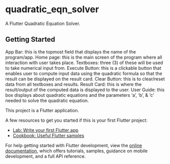 # quadratic_eqn_solver

A Flutter Quadratic Equation Solver.

## Getting Started
App Bar: this is the topmost field that displays the name of the program/app.
Home page: this is the main screen of the program where all interaction with user takes place.
Textboxes: three (3) of these will be used to take numerical input from.
Execute Button: this is a clickable button that enables user to compute input data using the quadratic formula so that the result can be displayed on the result card.
Clear Button: this is to clear/reset data from all textboxes and results.
Result Card: this is where the result/output of the computed data is displayed to the user.
User Guide: this box displays about quadratic equations and the parameters ‘a’, ‘b’, & ‘c’ needed to solve the quadratic equation.

This project is a Flutter application.

A few resources to get you started if this is your first Flutter project:

- [Lab: Write your first Flutter app](https://docs.flutter.dev/get-started/codelab)
- [Cookbook: Useful Flutter samples](https://docs.flutter.dev/cookbook)

For help getting started with Flutter development, view the
[online documentation](https://docs.flutter.dev/), which offers tutorials,
samples, guidance on mobile development, and a full API reference.
